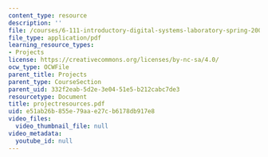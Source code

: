 ```yaml
---
content_type: resource
description: ''
file: /courses/6-111-introductory-digital-systems-laboratory-spring-2006/e51ab26b855e79aae27cb6178db917e8_projectresources.pdf
file_type: application/pdf
learning_resource_types:
- Projects
license: https://creativecommons.org/licenses/by-nc-sa/4.0/
ocw_type: OCWFile
parent_title: Projects
parent_type: CourseSection
parent_uid: 332f2eab-5d2e-3e04-51e5-b212cabc7de3
resourcetype: Document
title: projectresources.pdf
uid: e51ab26b-855e-79aa-e27c-b6178db917e8
video_files:
  video_thumbnail_file: null
video_metadata:
  youtube_id: null
---
```

